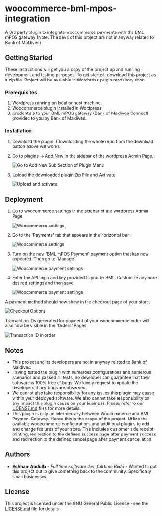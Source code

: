 # woocommerce-bml-mpos-integration
A 3rd party plugin to integrate woocommerce payments with the BML mPOS gateway (Note: The devs of this project are not in anyway related to Bank of Maldives)

## Getting Started

These instructions will get you a copy of the project up and running development and testing purposes. To get started, download this project as a zip file. Project will be available in Wordpress plugin repository soon.

### Prerequisites

1. Wordpress running on local or host machine.
2. Woocommerce plugin installed in Wordpress
2. Credentials to your BML mPOS gateway (Bank of Maldives Connect) provided to you by Bank of Maldives.


### Installation


1. Download the plugin. (Downloading the whole repo from the download button above will work).
2. Go to plugins -> Add New in the sidebar of the wordpress Admin Page.

   ![Go to Add New Sub Section of Plugin Menu](https://github.com/ashhama/woocommerce-bml-mpos-integration/blob/master/misc/images/add-new.JPG?raw=true)

3. Upload the downloaded plugin Zip File and Activate.

   ![Upload and activate](https://github.com/ashhama/woocommerce-bml-mpos-integration/blob/master/misc/images/upload-plugin.JPG?raw=true)

## Deployment

1. Go to woocommerce settings in the sidebar of the wordpress Admin Page.

   ![Woocommerce settings](https://github.com/ashhama/woocommerce-bml-mpos-integration/blob/master/misc/images/woocommerce-settings.JPG?raw=true)

2. Go to the 'Payments' tab that appears in the horizontal bar

   ![Woocommerce settings](https://github.com/ashhama/woocommerce-bml-mpos-integration/blob/master/misc/images/payments.JPG?raw=true)

3. Turn on the new 'BML mPOS Payment' payment option that has now appeared. Then go to 'Manage'.

   ![Woocommerce payment settings](https://github.com/ashhama/woocommerce-bml-mpos-integration/blob/master/misc/images/woocommerce-payments-settings.JPG?raw=true)

4. Enter the API login and key provided to you by BML. Customize anymore desired settings and then save.

   ![Woocommerce payment settings](https://github.com/ashhama/woocommerce-bml-mpos-integration/blob/master/misc/images/bml-options.jpg?raw=true)


A payment method should now show in the checkout page of your store.

   ![Checkout Options](https://github.com/ashhama/woocommerce-bml-mpos-integration/blob/master/misc/images/checkout-options.JPG?raw=true)


Transaction IDs generated for payment of your woocommerce order will also now be visible in the 'Orders' Pages

   ![Transaction ID in order](https://github.com/ashhama/woocommerce-bml-mpos-integration/blob/master/misc/images/order-transaction-id.JPG?raw=true)


## Notes

* This project and its developers are not in anyway related to Bank of Maldives.
* Having tested the plugin with numerous configurations and numerous scenarios and passed all tests, no developer can guarantee that their software is 100% free of bugs. We kindly request to update the developers if any bugs are observed.
* We cannot also take responsibility for any issues this plugin may cause within your deployed software. We also cannot take responsibility on any impact this plugin cause on your business. Please refer to our [LICENSE.md](LICENSE.md) files for more details.
* This plugin is only an intermediary between Woocommerce and BML Payment Gateway. Hence this is the scope of the project. Utilize the available woocommerce configurations and additional plugins to add and change features of your store. This includes customer side receipt printing, redirection to the defined success page after payment success and redirection to the defined cancel page after payment cancellation.


## Authors

* **Ashham Abdulla** - *Full time software dev, full time Budō* - Wanted to put this project out to give something back to the community. Specifically small businesses.

## License

This project is licensed under the GNU General Public License - see the [LICENSE.md](LICENSE.md) file for details.
